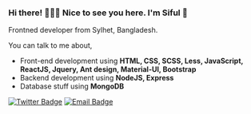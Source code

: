 ### Hi there!  🧑🏻‍💻   Nice to see you here.  I'm Siful  👋

Frontned developer from Sylhet, Bangladesh.


You can talk to me about,
- Front-end development using **HTML, CSS, SCSS, Less, JavaScript, ReactJS, Jquery, Ant design, Material-UI, Bootstrap**
- Backend development using **NodeJS, Express**
- Database stuff using **MongoDB**


[![Twitter Badge](https://img.shields.io/badge/-@getsiful-1ca0f1?style=flat-square&labelColor=1ca0f1&logo=twitter&logoColor=white&link=https://twitter.com/getsiful)](https://twitter.com/getsiful) [![Email Badge](https://img.shields.io/badge/-Email-c14438?style=flat-square&logo=Gmail&logoColor=white&link=mailto:sifulsmm@gmail.com)](mailto:sifulsmm@gmail.com)
<!--
**sifulbd/sifulbd** is a ✨ _special_ ✨ repository because its `README.md` (this file) appears on your GitHub profile.

Here are some ideas to get you started:

- 🔭 I’m currently working on ...
- 🌱 I’m currently learning ...
- 👯 I’m looking to collaborate on ...
- 🤔 I’m looking for help with ...
- 💬 Ask me about ...
- 📫 How to reach me: ...
- 😄 Pronouns: ...
- ⚡ Fun fact: ...


- Full stack stuff using **NextJS, BlitzJS**
- Web automation using **Puppeteer, Cypress**
- Deployment stuff using **Docker**

You can still talk to me about things I am still learning,
- Frontend stuff like **Vue, Angular**
- Backend stuff like **Laravel**
- CMS stuff like **Ghost, Wordpress**
- Languages like **Rust, PHP 8, Python 3**
- Data structures and algorithms
- Machine Learning
-->
